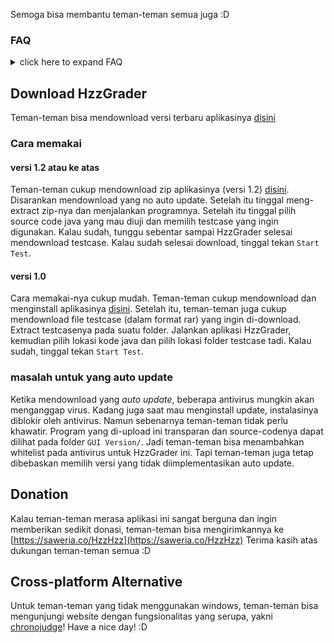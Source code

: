 Semoga bisa membantu teman-teman semua juga :D

### FAQ

<details> <summary>click here to expand FAQ</summary>


- 7zip exception: The system cannot find the file specified

  Hal ini diduga disebabkan karena ada masalah permission untuk mendownload file `.7z`-nya ataupun masalah permission untuk memodifikasi folder tersebut. Salah satu cara yang pernah berhasil adalah men-download dan meng-extract HzzGrader pada direktori `C:\Users\<user name>\Downloads`. Cara lainnya adalah dengan mencoba menjalankan HzzGrader dengan *administrator privilege*

- java --version, javac --version, dan JNI error

  Hal ini biasanya disebabkan karena versi java yang sudah terinstall di laptop teman-teman perlu diupdate. Bisa juga karena ada miskonfigurasi pada instalasi JDK teman-teman. Solusinya bisa dilihat [di sini](https://github.com/Hzzkygcs/SDA/blob/master/.misc/java%20--version%20error.md)

- IOException

  Teman-teman coba periksa kembali apakah ada `final` pada variabel IO (seperti `in` atau `out` misalnya). Jika ada, teman-teman bisa menghapus keyword final pada variabel tersebut.

- Mengubah batas waktu TLE

  Untuk mengubah batas waktu TLE, teman-teman bisa mengubah isi file `.configurations\time_limit_in_ms.txt` dengan suatu bilangan bulat. Pastikan file hanya terdiri atas **1 baris**, dan **tidak ada karakter spasi maupun newline** di dalamnya.

- Output program berbeda dengan output pada VSCode/Intellij

  Jika hal ini terjadi, coba inisiasikan semua static variable pada awal-awal fungsi main(). Misal jika kita punya:  `public static int my_variable = 3;`, maka tambahkan: 

  ```java
  public static void main(String[] args) {
  	my_variable = 3;
  	// kode anda
  }
  ```

- Stuck di "parsing and wrapping your copied ..."  (solved in v1.3)

  Biasanya ini karena HzzGrader tidak bisa membaca/menulis ke folder `HzzGrader/bin/`. Merestart laptop atau kill process `java.exe` dan `javaw.exe` biasanya menjadi solusi umum. Pastikan juga tidak ada dua/lebih window HzzGrader yang terbuka secara bersamaan.

- Membuka file log.txt

  File log.txt dapat dibuka dengan cara klik kanan pada tulisan/logo HzzGrader (di pojok kiri atas)



</details>





## Download HzzGrader

Teman-teman bisa mendownload versi terbaru aplikasinya [disini](https://github.com/Hzzkygcs/SDA/releases)

### Cara memakai

#### versi 1.2 atau ke atas

Teman-teman cukup mendownload zip aplikasinya (versi 1.2) [disini](https://github.com/Hzzkygcs/SDA/releases). Disarankan mendownload yang no auto update. Setelah itu tinggal meng-extract zip-nya dan menjalankan programnya. Setelah itu tinggal pilih source code java yang mau diuji dan memilih testcase yang ingin digunakan. Kalau sudah, tunggu sebentar sampai HzzGrader selesai mendownload testcase. Kalau sudah selesai download, tinggal tekan `Start Test`.

#### versi 1.0

Cara memakai-nya cukup mudah. Teman-teman cukup mendownload dan menginstall aplikasinya [disini](https://github.com/Hzzkygcs/SDA/releases). Setelah itu, teman-teman juga cukup mendownload file testcase (dalam format rar) yang ingin di-download. Extract testcasenya pada suatu folder. Jalankan aplikasi HzzGrader, kemudian pilih lokasi kode java dan pilih lokasi folder testcase tadi. Kalau sudah, tinggal tekan `Start Test`.

### masalah untuk yang auto update

Ketika mendownload yang *auto update*, beberapa antivirus mungkin akan menganggap virus. Kadang juga saat mau menginstall update, instalasinya diblokir oleh antivirus. Namun sebenarnya teman-teman tidak perlu khawatir. Program yang di-upload ini transparan dan source-codenya dapat dilihat pada folder `GUI Version/`. Jadi teman-teman bisa menambahkan whitelist pada antivirus untuk HzzGrader ini. Tapi teman-teman juga tetap dibebaskan memilih versi yang tidak diimplementasikan auto update.



## Donation

Kalau teman-teman merasa aplikasi ini sangat berguna dan ingin memberikan sedikit donasi, teman-teman bisa mengirimkannya ke [https://saweria.co/HzzHzz](https://saweria.co/HzzHzz) 
Terima kasih atas dukungan teman-teman semua :D



## Cross-platform Alternative

Untuk teman-teman yang tidak menggunakan windows, teman-teman bisa mengunjungi website dengan fungsionalitas yang serupa, yakni [chronojudge](https://chronojudge.netlify.app/)! Have a nice day! :D

